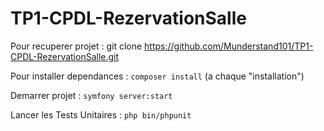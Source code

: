 # TP1-CPDL-RezervationSalle


Pour recuperer projet : git clone https://github.com/Munderstand101/TP1-CPDL-RezervationSalle.git


Pour installer dependances : `composer install` (a chaque "installation")


Demarrer projet : `symfony server:start`


Lancer les Tests Unitaires : `php bin/phpunit`
